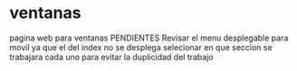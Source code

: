 # ventanas
pagina web para ventanas
PENDIENTES
Revisar el  menu desplegable para movil ya que el del index no se desplega 
selecionar en que seccion se trabajara cada uno para evitar la duplicidad del trabajo
